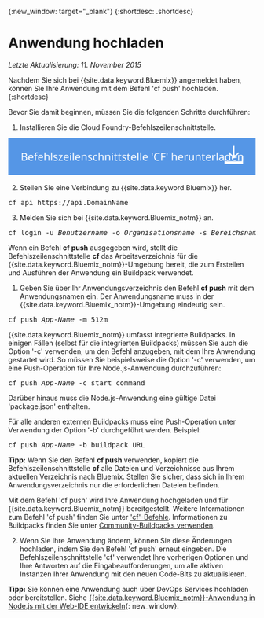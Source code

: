 {:new_window: target="_blank"}
{:shortdesc: .shortdesc}

# Anwendung hochladen
*Letzte Aktualisierung: 11. November 2015*

Nachdem Sie sich bei {{site.data.keyword.Bluemix}} angemeldet haben, können Sie Ihre Anwendung
mit dem Befehl 'cf push' hochladen. {:shortdesc}

Bevor Sie damit beginnen, müssen Sie die folgenden Schritte durchführen:
  1. Installieren Sie die Cloud Foundry-Befehlszeilenschnittstelle.

  <p>
  <a class="xref" href="https://github.com/cloudfoundry/cli/releases" target="_blank" title="(Wird in einer neuen Registerkarte oder in einem neuen Fenster geöffnet)"><img class="image" src="images/btn_cf_commandline.svg" alt="Cloud Foundry-Befehlszeilenschnittstelle herunterladen" /></a>
</p>


  2. Stellen Sie eine Verbindung zu {{site.data.keyword.Bluemix}} her.

  <pre class="pre">cf api https://api.<span class="keyword" data-hd-keyref="DomainName">DomainName</span></pre>
  
  3. Melden Sie sich bei {{site.data.keyword.Bluemix_notm}} an. 

  <pre class="pre">cf login -u <var class="keyword varname" data-hd-keyref="user_ID">Benutzername</var> -o <var class="keyword varname" data-hd-keyref="org_name">Organisationsname</var> -s <var class="keyword varname" data-hd-keyref="space_name">Bereichsname</var></pre>

Wenn ein Befehl **cf push** ausgegeben wird, stellt die Befehlszeilenschnittstelle
**cf** das Arbeitsverzeichnis für die
{{site.data.keyword.Bluemix_notm}}-Umgebung bereit, die zum Erstellen und Ausführen der Anwendung ein Buildpack
verwendet. 

  1. Geben Sie über Ihr Anwendungsverzeichnis den Befehl **cf
push** mit dem Anwendungsnamen ein. Der Anwendungsname muss in der
{{site.data.keyword.Bluemix_notm}}-Umgebung eindeutig sein.

  
  <pre class="pre">cf push <var class="keyword varname" data-hd-keyref="app_name">App-Name</var> -m 512m</pre>
  
  {{site.data.keyword.Bluemix_notm}} umfasst integrierte
Buildpacks. In einigen Fällen (selbst für die integrierten Buildpacks) müssen Sie auch die Option
'-c' verwenden, um den Befehl anzugeben, mit dem Ihre Anwendung gestartet wird. So müssen Sie beispielsweise die Option
'-c' verwenden, um eine Push-Operation für Ihre Node.js-Anwendung durchzuführen: 
  
  <pre class="pre">cf push <var class="keyword varname" data-hd-keyref="app_name">App-Name</var> -c start_command</pre>
  
  Darüber hinaus muss die
Node.js-Anwendung eine gültige Datei 'package.json' enthalten. 

  Für alle anderen externen Buildpacks muss eine Push-Operation unter Verwendung der Option
'-b' durchgeführt werden.
Beispiel: 

  <pre class="pre">cf push <var class="keyword varname" data-hd-keyref="app_name">App-Name</var> -b buildpack_URL</pre>
  
  **Tipp:** Wenn Sie den Befehl **cf push** verwenden, kopiert die Befehlszeilenschnittstelle **cf** alle Dateien und Verzeichnisse aus Ihrem aktuellen Verzeichnis nach Bluemix. Stellen Sie sicher, dass sich in Ihrem Anwendungsverzeichnis nur die erforderlichen Dateien befinden.

  Mit dem Befehl 'cf push' wird Ihre Anwendung hochgeladen und für
{{site.data.keyword.Bluemix_notm}} bereitgestellt. Weitere Informationen zum Befehl 'cf push' finden Sie unter ['cf'-Befehle](../cli/reference/cfcommands/index.html). Informationen zu Buildpacks finden Sie unter [Community-Buildpacks verwenden](../cfapps/byob.html).

  2. Wenn Sie Ihre Anwendung ändern, können Sie diese Änderungen hochladen, indem Sie den Befehl 'cf push' erneut eingeben. Die Befehlszeilenschnittstelle 'cf' verwendet Ihre vorherigen Optionen und Ihre Antworten auf die Eingabeaufforderungen, um alle aktiven Instanzen Ihrer Anwendung mit den neuen Code-Bits zu aktualisieren. 

**Tipp:** Sie können eine Anwendung auch über DevOps Services hochladen oder bereitstellen. Siehe [{{site.data.keyword.Bluemix_notm}}-Anwendung in Node.js mit der Web-IDE entwickeln](https://hub.jazz.net/tutorials/devopsweb/){: new_window}.
